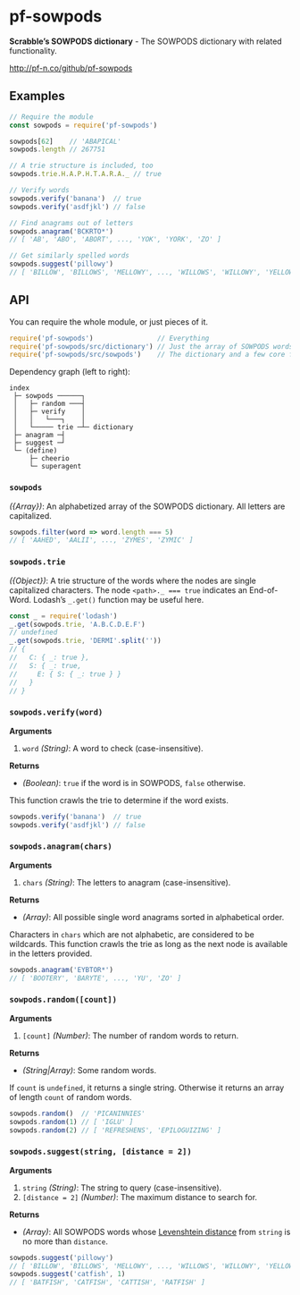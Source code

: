 # pf-sowpods

**Scrabble’s SOWPODS dictionary** - The SOWPODS dictionary with related functionality.

http://pf-n.co/github/pf-sowpods

## Examples

```javascript
// Require the module
const sowpods = require('pf-sowpods')

sowpods[62]    // 'ABAPICAL'
sowpods.length // 267751

// A trie structure is included, too
sowpods.trie.H.A.P.H.T.A.R.A._ // true

// Verify words
sowpods.verify('banana')  // true
sowpods.verify('asdfjkl') // false

// Find anagrams out of letters
sowpods.anagram('BCKRTO*')
// [ 'AB', 'ABO', 'ABORT', ..., 'YOK', 'YORK', 'ZO' ]

// Get similarly spelled words
sowpods.suggest('pillowy')
// [ 'BILLOW', 'BILLOWS', 'MELLOWY', ..., 'WILLOWS', 'WILLOWY', 'YELLOWY' ]
```

## API

You can require the whole module, or just pieces of it.

```javascript
require('pf-sowpods')                // Everything
require('pf-sowpods/src/dictionary') // Just the array of SOWPODS words
require('pf-sowpods/src/sowpods')    // The dictionary and a few core features
```

Dependency graph (left to right):

```
index
 ├─ sowpods ──────┐
 │   ├─ random ───┤
 │   ├─ verify    │
 │   │   └───┐    │
 │   └───── trie ─┴─ dictionary
 ├─ anagram ─┤
 ├─ suggest ─┘
 └─ (define)
     ├─ cheerio
     └─ superagent
```

### `sowpods`

*({Array})*: An alphabetized array of the SOWPODS dictionary. All letters are capitalized.

```javascript
sowpods.filter(word => word.length === 5)
// [ 'AAHED', 'AALII', ..., 'ZYMES', 'ZYMIC' ]
```

### `sowpods.trie`

*({Object})*: A trie structure of the words where the nodes are single capitalized characters. The node `<path>._ === true` indicates an End-of-Word. Lodash’s `_.get()` function may be useful here.

```javascript
const _ = require('lodash')
_.get(sowpods.trie, 'A.B.C.D.E.F')
// undefined
_.get(sowpods.trie, 'DERMI'.split(''))
// {
//   C: { _: true },
//   S: { _: true,
//     E: { S: { _: true } }
//   }
// }
```

### `sowpods.verify(word)`

**Arguments**
 1. `word` *(String)*: A word to check (case-insensitive).

**Returns**
 * *(Boolean)*: `true` if the word is in SOWPODS, `false` otherwise.

This function crawls the trie to determine if the word exists.

```javascript
sowpods.verify('banana')  // true
sowpods.verify('asdfjkl') // false
```

### `sowpods.anagram(chars)`

**Arguments**
 1. `chars` *(String)*: The letters to anagram (case-insensitive).

**Returns**
 * *(Array)*: All possible single word anagrams sorted in alphabetical order.

Characters in `chars` which are not alphabetic, are considered to be wildcards. This function crawls the trie as long as the next node is available in the letters provided.

```javascript
sowpods.anagram('EYBTOR*')
// [ 'BOOTERY', 'BARYTE', ..., 'YU', 'ZO' ]
```

### `sowpods.random([count])`

**Arguments**
 1. `[count]` *(Number)*: The number of random words to return.

**Returns**
 * *(String|Array)*: Some random words.

If `count` is `undefined`, it returns a single string. Otherwise it returns an array of length `count` of random words.

```javascript
sowpods.random()  // 'PICANINNIES'
sowpods.random(1) // [ 'IGLU' ]
sowpods.random(2) // [ 'REFRESHENS', 'EPILOGUIZING' ]
```

### `sowpods.suggest(string, [distance = 2])`

**Arguments**
 1. `string` *(String)*: The string to query (case-insensitive).
 2. `[distance = 2]` *(Number)*: The maximum distance to search for.

**Returns**
 * *(Array)*: All SOWPODS words whose [Levenshtein distance](https://en.wikipedia.org/wiki/Levenshtein_distance) from `string` is no more than `distance`.

```javascript
sowpods.suggest('pillowy')
// [ 'BILLOW', 'BILLOWS', 'MELLOWY', ..., 'WILLOWS', 'WILLOWY', 'YELLOWY' ]
sowpods.suggest('catfish', 1)
// [ 'BATFISH', 'CATFISH', 'CATTISH', 'RATFISH' ]
```
